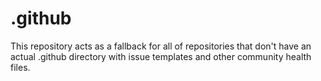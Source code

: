 # .github

This repository acts as a fallback for all of repositories that don't have an actual .github directory with issue templates and other community health files.

